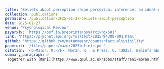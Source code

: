 ```yaml
---
title: "Beliefs about perception shape perceptual inference: an ideal observer model of detection"
collection: publications
permalink: /publication/2025-01-27-beliefs-about-perception
date: 2025-01-27
venue: 'Psychological Review'
psyarxiv: 'https://osf.io/preprints/psyarxiv/gx58j'
link: 'https://psycnet.apa.org/fulltext/2025-94308-001.html'
github: 'https://github.com/matanmazor/counterfactualvisibility'
paperurl: '/files/papers/mazor2025beliefs.pdf'
citation: '<b>Mazor, M.</b>, Moran, R., & Press, C. (2025). Beliefs about perception shape perceptual inference: an ideal observer model of detection. <i>Psychological Review</i>'
summary_paragraph: >
 Together with [Rani](https://www.qmul.ac.uk/sbbs/staff/rani-moran.html) and [Clare](https://profiles.ucl.ac.uk/6628-clare-press), we propose a new way to model perceptual detection decisions (decisions about whether something is present or absent). Our model has only one sensor that is sensitive to the presence of a target image, and participants are assumed to observe this sensor and make decisions based on its output. This model exemplifies two principles. First, deciding that something is not there based on the sensor not activating is what philosophers call "an argument from ignorance". And second, this makes decisions about absence strongly dependent on beliefs about the probability that the sensor would activate when the target image is present. The model fits well data from three detection experiments, and reveals that people vary in how much they take into account the properties of the sensor when making decisions about absence. 
---
```

